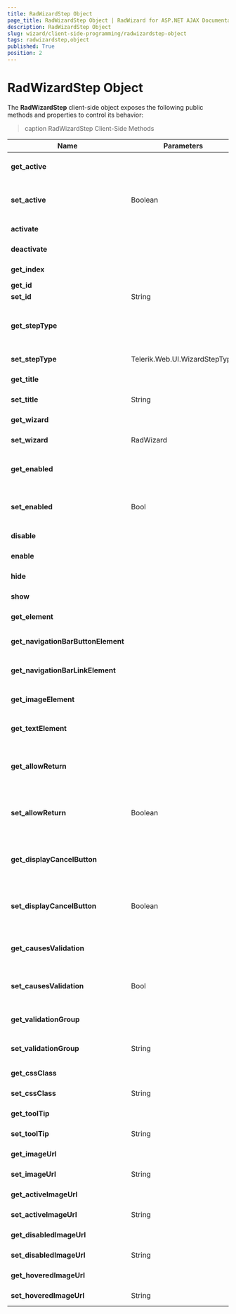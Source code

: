 ```yaml
---
title: RadWizardStep Object
page_title: RadWizardStep Object | RadWizard for ASP.NET AJAX Documentation
description: RadWizardStep Object
slug: wizard/client-side-programming/radwizardstep-object
tags: radwizardstep,object
published: True
position: 2
---
```


# RadWizardStep Object


The **RadWizardStep** client-side object exposes the following public methods and properties to control its behavior:


>caption  RadWizardStep Client-Side Methods 

|  **Name**  |  **Parameters**  |  **Return Type**  |  **Description**  |
| ------ | ------ | ------ | ------ |
| **get_active** ||Boolean|Returns whether this RadWizardStep is current RadWizard active step.|
| **set_active** |Boolean||Sets a boolean value indicating whether the RadWizardRenderedStep is active.|
| **activate** |||Sets active the RadWizardRenderedStep.|
| **deactivate** |||Sets inactive the RadWizardRenderedStep.|
| **get_index** ||int|Returns the RadWizardStep index.|
| **get_id** ||String|Gets the id of the step.|
| **set_id** |String||Sets the id of the step.|
| **get_stepType** ||int|Returns the step type. The RadWizardStep type can be: 0 - Auto; 1 - Complete; 2 - Finish; 3 - Start; 4 - Step.|
| **set_stepType** |Telerik.Web.UI.WizardStepType||Sets WizardStepType of the step.|
| **get_title** ||string|Returns the text printed for the RadWizardStep.|
| **set_title** |String||Sets a string value of the title.|
| **get_wizard** ||RadWizard|Returns the instance of the RadWizard control.|
| **set_wizard** |RadWizard||Sets the parent RadWizard control.|
| **get_enabled** ||Bool|Gets a boolean value indicating whether the RadWizardRenderedStep is enabled.|
| **set_enabled** |Bool||Sets a boolean value indicating whether the RadWizardRenderedStep is enabled.|
| **disable** |||Disables the RadWizardStep.|
| **enable** |||Enables the RadWizardStep.|
| **hide** |||Hides the RadWizardStep content.|
| **show** |||Shows the RadWizardStep content.|
| **get_element** ||HTMLElement|Gets the HTMLElement of the step.|
| **get_navigationBarButtonElement** ||HTMLElement|Gets the HTMLElement of the corresponding navigationBar button.|
| **get_navigationBarLinkElement** ||HTMLElement|Gets the HTMLElement of the corresponding navigationBar link.|
| **get_imageElement** ||HTMLElement|Gets the HTMLElement of the corresponding image element.|
| **get_textElement** ||HTMLElement|Gets the HTMLElement of the corresponding text element.|
| **get_allowReturn** ||Boolean|Gets a boolean value indicating whether the RadWizardRenderedStep is allowed to be returned to.|
| **set_allowReturn** |Boolean||Sets a boolean value indicating whether the RadWizardRenderedStep is allowed to be returned to.|
| **get_displayCancelButton** ||Boolean|Gets a boolean value indicating whether the cancel button of the RadWizardRenderedStep should be displayed.|
| **set_displayCancelButton** |Boolean||Sets a boolean value indicating whether the cancel button of the RadWizardRenderedStep should be displayed.|
| **get_causesValidation** ||Bool|Gets a boolean value indicating whether the RadWizardRenderedStep should cause validation.|
| **set_causesValidation** |Bool||Sets a boolean value indicating whether the RadWizardRenderedStep should cause validation.|
| **get_validationGroup** ||String|Gets a string value of the validations group of the step.|
| **set_validationGroup** |String||Sets  a string value of the validations group of the step.|
| **get_cssClass** ||String|Gets a string value of the cssClass.|
| **set_cssClass** |String||Sets a string value of the cssClass.|
| **get_toolTip** ||String|Gets a string value of the toolTip.|
| **set_toolTip** |String||Sets a string value of the toolTip.|
| **get_imageUrl** ||String|Gets a string value of the ImageUrl.|
| **set_imageUrl** |String||Sets a string value of the ImageUrl.|
| **get_activeImageUrl** ||String|Gets a string value of the active ImageUrl.|
| **set_activeImageUrl** |String||Sets a string value of the active ImageUrl.|
| **get_disabledImageUrl** ||String|Gets a string value of the disabled ImageUrl.|
| **set_disabledImageUrl** |String||Sets a string value of the disabled ImageUrl.|
| **get_hoveredImageUrl** ||String|Gets a string value of the hovered ImageUrl.|
| **set_hoveredImageUrl** |String||Sets a string value of the hovered ImageUrl.|
